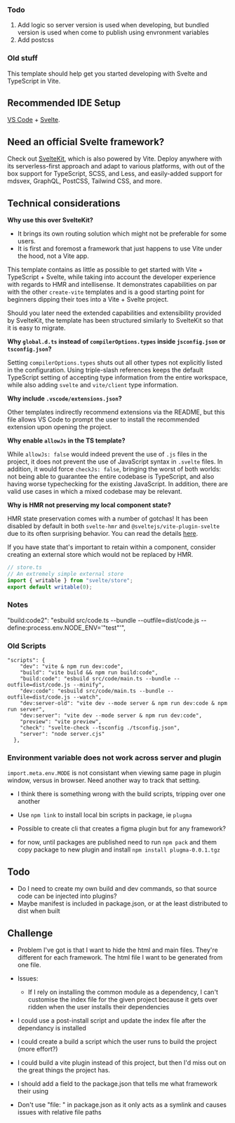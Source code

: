 ### Todo

1. Add logic so server version is used when developing, but bundled version is used when come to publish using envronment variables
2. Add postcss

### Old stuff

This template should help get you started developing with Svelte and TypeScript in Vite.

## Recommended IDE Setup

[VS Code](https://code.visualstudio.com/) + [Svelte](https://marketplace.visualstudio.com/items?itemName=svelte.svelte-vscode).

## Need an official Svelte framework?

Check out [SvelteKit](https://github.com/sveltejs/kit#readme), which is also powered by Vite. Deploy anywhere with its serverless-first approach and adapt to various platforms, with out of the box support for TypeScript, SCSS, and Less, and easily-added support for mdsvex, GraphQL, PostCSS, Tailwind CSS, and more.

## Technical considerations

**Why use this over SvelteKit?**

-   It brings its own routing solution which might not be preferable for some users.
-   It is first and foremost a framework that just happens to use Vite under the hood, not a Vite app.

This template contains as little as possible to get started with Vite + TypeScript + Svelte, while taking into account the developer experience with regards to HMR and intellisense. It demonstrates capabilities on par with the other `create-vite` templates and is a good starting point for beginners dipping their toes into a Vite + Svelte project.

Should you later need the extended capabilities and extensibility provided by SvelteKit, the template has been structured similarly to SvelteKit so that it is easy to migrate.

**Why `global.d.ts` instead of `compilerOptions.types` inside `jsconfig.json` or `tsconfig.json`?**

Setting `compilerOptions.types` shuts out all other types not explicitly listed in the configuration. Using triple-slash references keeps the default TypeScript setting of accepting type information from the entire workspace, while also adding `svelte` and `vite/client` type information.

**Why include `.vscode/extensions.json`?**

Other templates indirectly recommend extensions via the README, but this file allows VS Code to prompt the user to install the recommended extension upon opening the project.

**Why enable `allowJs` in the TS template?**

While `allowJs: false` would indeed prevent the use of `.js` files in the project, it does not prevent the use of JavaScript syntax in `.svelte` files. In addition, it would force `checkJs: false`, bringing the worst of both worlds: not being able to guarantee the entire codebase is TypeScript, and also having worse typechecking for the existing JavaScript. In addition, there are valid use cases in which a mixed codebase may be relevant.

**Why is HMR not preserving my local component state?**

HMR state preservation comes with a number of gotchas! It has been disabled by default in both `svelte-hmr` and `@sveltejs/vite-plugin-svelte` due to its often surprising behavior. You can read the details [here](https://github.com/rixo/svelte-hmr#svelte-hmr).

If you have state that's important to retain within a component, consider creating an external store which would not be replaced by HMR.

```ts
// store.ts
// An extremely simple external store
import { writable } from "svelte/store";
export default writable(0);
```

### Notes

"build:code2": "esbuild src/code.ts --bundle --outfile=dist/code.js --define:process.env.NODE_ENV='\"test\"'",

### Old Scripts

```
"scripts": {
    "dev": "vite & npm run dev:code",
    "build": "vite build && npm run build:code",
    "build:code": "esbuild src/code/main.ts --bundle --outfile=dist/code.js --minify",
    "dev:code": "esbuild src/code/main.ts --bundle --outfile=dist/code.js --watch",
    "dev:server-old": "vite dev --mode server & npm run dev:code & npm run server",
    "dev:server": "vite dev --mode server & npm run dev:code",
    "preview": "vite preview",
    "check": "svelte-check --tsconfig ./tsconfig.json",
    "server": "node server.cjs"
  },
```

### Environment variable does not work across server and plugin

`import.meta.env.MODE` is not consistant when viewing same page in plugin window, versus in browser. Need another way to track that setting.

-   I think there is something wrong with the build scripts, tripping over one another

-   Use `npm link` to install local bin scripts in package, ie `plugma`

-   Possible to create cli that creates a figma plugin but for any framework?

-   for now, until packages are published need to run `npm pack` and them copy package to new plugin and install `npm install plugma-0.0.1.tgz`

## Todo

-   Do I need to create my own build and dev commands, so that source code can be injected into plugins?
-   Maybe manifest is included in package.json, or at the least distributed to dist when built

## Challenge

-   Problem I've got is that I want to hide the html and main files. They're different for each framework. The html file I want to be generated from one file.
-   Issues:
    -   If I rely on installing the common module as a dependency, I can't customise the index file for the given project because it gets over ridden when the user installs their dependencies
-   I could use a post-install script and update the index file after the dependancy is installed
-   I could create a build a script which the user runs to build the project (more effort?)
-   I could build a vite plugin instead of this project, but then I'd miss out on the great things the project has.
-   I should add a field to the package.json that tells me what framework their using

-   Don't use "file: " in package.json as it only acts as a symlink and causes issues with relative file paths
